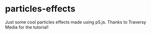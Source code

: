 # particles-effects
Just some cool particles effects made using p5.js. Thanks to Traversy Media for the tutorial!
